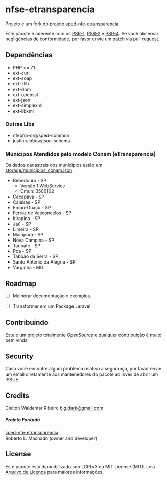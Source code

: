 # nfse-etransparencia

Projeto é um fork do projeto [sped-nfe-etransparencia]

[sped-nfe-etransparencia]: https://github.com/nfephp-org/sped-nfse-etransparencia

Este pacote é aderente com os [PSR-1], [PSR-2] e [PSR-4]. Se você observar negligências de conformidade, por favor envie um patch via pull request.

[PSR-1]: https://github.com/php-fig/fig-standards/blob/master/accepted/PSR-1-basic-coding-standard.md
[PSR-2]: https://github.com/php-fig/fig-standards/blob/master/accepted/PSR-2-coding-style-guide.md
[PSR-4]: https://github.com/php-fig/fig-standards/blob/master/accepted/PSR-4-autoloader.md

## Dependências

- PHP >= 7.1
- ext-curl
- ext-soap
- ext-zlib
- ext-dom
- ext-openssl
- ext-json
- ext-simplexml
- ext-libxml

### Outras Libs

- nfephp-org/sped-common
- justinrainbow/json-schema

### Municipos Atendidos pelo modelo Conam (eTransparencia)

Os dados cadastrais dos municipios estão em [storage/municipios_conam.json](storage/municipios_conam.json)

- Bebedouro - SP
    - Versão 1 WebService
    - Cmun: 3506102
- Cacapava - SP
- Caieiras - SP
- Embu-Guaçu - SP
- Ferraz de Vasconcelos - SP
- Itirapina - SP
- Jaú - SP
- Limeira - SP
- Mairiporã - SP
- Nova Campina - SP
- Taubaté - SP
- Poa - SP
- Taboão da Serra - SP
- Santo Antonio da Alegria - SP
- Varginha - MG

## Roadmap

- [ ] Melhorar documentação e exemplos.
- [ ] Transformar em um Package Laravel


## Contribuindo
Este é um projeto totalmente *OpenSource* e qualquer contribuição é muito bem vinda 

## Security

Caso você encontre algum problema relativo a segurança, por favor envie um email diretamente aos mantenedores do pacote ao invés de abrir um ISSUE.

## Credits
Cleiton Waldemar Ribeiro <big.dark@gmail.com>
    
##### Projeto Forkado
[sped-nfe-etransparencia]  
Roberto L. Machado (owner and developer)

## License

Este pacote está diponibilizado sob LGPLv3 ou MIT License (MIT). Leia  [Arquivo de Licença](LICENSE.md) para maiores informações.
